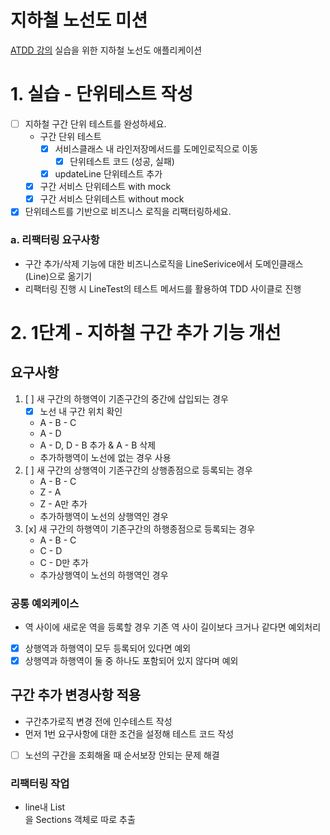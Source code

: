 # 지하철 노선도 미션
[ATDD 강의](https://edu.nextstep.camp/c/R89PYi5H) 실습을 위한 지하철 노선도 애플리케이션

# 1. 실습 - 단위테스트 작성
* [ ] 지하철 구간 단위 테스트를 완성하세요.
  * 구간 단위 테스트
    * [x] 서비스클래스 내 라인저장메서드를 도메인로직으로 이동
      * [x] 단위테스트 코드 (성공, 실패)
    * [x] updateLine 단위테스트 추가
  * [x] 구간 서비스 단위테스트 with mock
  * [x] 구간 서비스 단위테스트 without mock
* [x] 단위테스트를 기반으로 비즈니스 로직을 리팩터링하세요.

### a. 리팩터링 요구사항
* 구간 추가/삭제 기능에 대한 비즈니스로직을 LineSerivice에서 도메인클래스(Line)으로 옮기기
* 리팩터링 진행 시 LineTest의 테스트 메서드를 활용하여 TDD 사이클로 진행

# 2. 1단계 - 지하철 구간 추가 기능 개선
## 요구사항
1. [ ] 새 구간의 하행역이 기존구간의 중간에 삽입되는 경우
   * [x] 노선 내 구간 위치 확인
   * A - B - C
   * A - D
   * A - D, D - B 추가 & A - B 삭제
   * 추가하행역이 노선에 없는 경우 사용
2. [ ] 새 구간의 상행역이 기존구간의 상행종점으로 등록되는 경우
   * A - B - C
   * Z - A
   * Z - A만 추가
   * 추가하행역이 노선의 상행역인 경우
3. [x] 새 구간의 하행역이 기존구간의 하행종점으로 등록되는 경우
   * A - B - C
   * C - D
   * C - D만 추가
   * 추가상행역이 노선의 하행역인 경우

### 공통 예외케이스
* 역 사이에 새로운 역을 등록할 경우 기존 역 사이 길이보다 크거나 같다면 예외처리
* [x] 상행역과 하행역이 모두 등록되어 있다면 예외
* [x] 상행역과 하행역이 둘 중 하나도 포함되어 있지 않다며 예외

## 구간 추가 변경사항 적용
* 구간추가로직 변경 전에 인수테스트 작성
* 먼저 1번 요구사항에 대한 조건을 설정해 테스트 코드 작성
* [ ] 노선의 구간을 조회해올 때 순서보장 안되는 문제 해결

### 리팩터링 작업
* line내 List<Section>을 Sections 객체로 따로 추출
